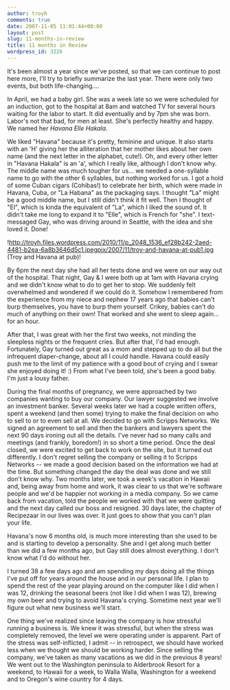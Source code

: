 ```yaml
---
author: troyh
comments: true
date: 2007-11-05 11:01:44+00:00
layout: post
slug: 11-months-in-review
title: 11 months in Review
wordpress_id: 3226
---
```


It's been almost a year since we've posted, so that we can continue to post here more, I'll try to briefly summarize the last year. There were only two events, but both life-changing....


<!-- more -->

In April, we had a baby girl. She was a week late so we were scheduled for an induction, got to the hospital at 8am and watched TV for several hours waiting for the labor to start. It did eventually and by 7pm she was born. Labor's not that bad, for men at least. She's perfectly healthy and happy. We named her *Havana Elle Hakala*.

We liked "Havana" because it's pretty, feminine and unique. It also starts with an 'H' giving her the alliteration that her mother likes about her own name (and the next letter in the alphabet, cute!). Oh, and every other letter in "Havana Hakala" is an 'a', which I really like, although I don't know why. The middle name was much tougher for us... we needed a one-syllable name to go with the other 6 syllables, but nothing worked for us. I got a hold of some Cuban cigars (Cohibas!) to celebrate her birth, which were made in Havana, Cuba, or "La Habana" as the packaging says. I thought "La" might be a good middle name, but I still didn't think it fit well. Then I thought of "El", which is kinda the equivalent of "La", which I liked the sound of. It didn't take me long to expand it to "Elle", which is French for "she". I text-messaged Gay, who was driving around in Seattle, with the idea and she loved it. Done!

!http://troyh.files.wordpress.com/2010/11/p_2048_1536_ef28b242-2aed-4481-b2ea-6a8b3646d5c1.jpegpix/2007/11/troy-and-havana-at-pub1.jpg (Troy and Havana at pub)!

By 6pm the next day she had all her tests done and we were on our way out of the hospital. That night, Gay & I were both up at 1am with Havana crying and we didn't know what to do to get her to stop. We suddenly felt overwhelmed and wondered if we could do it. Somehow I remembered from the experience from my niece and nephew 17 years ago that babies can't burp themselves, you have to burp them yourself. Crikey, babies can't do much of anything on their own! That worked and she went to sleep again... for an hour.

After that, I was great with her the first two weeks, not minding the sleepless nights or the frequent cries. But after that, I'd had enough. Fortunately, Gay turned out great as a mom and stepped up to do all but the infrequent diaper-change, about all I could handle. Havana could easily push me to the limit of my patience with a good bout of crying and I swear she enjoyed doing it! :) From what I've been told, she's been a good baby. I'm just a lousy father.

During the final months of pregnancy, we were approached by two companies wanting to buy our company. Our lawyer suggested we involve an investment banker. Several weeks later we had a couple written offers, spent a weekend (and then some) trying to make the final decision on who to sell to or to even sell at all. We decided to go with Scripps Networks. We signed an agreement to sell and then the bankers and lawyers spent the next 90 days ironing out all the details. I've never had so many calls and meetings (and frankly, boredom!) in so short a time period. Once the deal closed, we were excited to get back to work on the site, but it turned out differently. I don't regret selling the company or selling it to Scripps Networks -- we made a good decision based on the information we had at the time. But something changed the day the deal was done and we still don't know why. Two months later, we took a week's vacation in Hawaii and, being away from home and work, it was clear to us that we're software people and we'd be happier not working in a media company. So we came back from vacation, told the people we worked with that we were quitting and the next day called our boss and resigned. 30 days later, the chapter of Recipezaar in our lives was over. It just goes to show that you can't plan your life.

Havana's now 6 months old, is much more interesting than she used to be and is starting to develop a personality. She and I get along much better than we did a few months ago, but Gay still does almost everything. I don't know what I'd do without her.

I turned 38 a few days ago and am spending my days doing all the things I've put off for years around the house and in our personal life. I plan to spend the rest of the year playing around on the computer like I did when I was 12, drinking the seasonal beers (not like I did when I was 12), brewing my own beer and trying to avoid Havana's crying. Sometime next year we'll figure out what new business we'll start.

One thing we've realized since leaving the company is how stressful running a business is. We knew it was stressful, but when the stress was completely removed, the level we were operating under is apparent. Part of the stress was self-inflicted, I admit -- in retrospect, we should have worked less when we thought we should be working harder. Since selling the company, we've taken as many vacations as we did in the previous 8 years! We went out to the Washington peninsula to Alderbrook Resort for a weekend, to Hawaii for a week, to Walla Walla, Washington for a weekend and to Oregon's wine country for 4 days.

